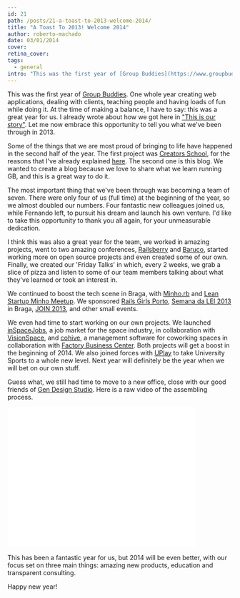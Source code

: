 ```yaml
---
id: 21
path: /posts/21-a-toast-to-2013-welcome-2014/
title: "A Toast To 2013! Welcome 2014"
author: roberto-machado
date: 03/01/2014
cover: 
retina_cover: 
tags:
  - general
intro: "This was the first year of [Group Buddies](https://www.groupbuddies.com/). One whole year creating web applications, dealing with clients, teaching people and having loads of fun while doing it. At the time of making a balance, I have to say: this was a great year for us. I already wrote about how we got here in [\"This is our story\"](https://blog.groupbuddies.com/posts/8-this-is-our-story). Let me now embrace this opportunity to tell you what we've been through in 2013."
---
```


This was the first year of [Group Buddies](https://www.groupbuddies.com/). One whole year creating web applications, dealing with clients, teaching people and having loads of fun while doing it. At the time of making a balance, I have to say: this was a great year for us. I already wrote about how we got here in ["This is our story"](https://blog.groupbuddies.com/posts/8-this-is-our-story). Let me now embrace this opportunity to tell you what we've been through in 2013.

Some of the things that we are most proud of bringing to life have happened in the second half of the year. The first project was [Creators School](https://cs.groupbuddies.com/), for the reasons that I've already explained [here](https://blog.groupbuddies.com/posts/13-when-an-experiment-blows-your-mind). The second one is this blog. We wanted to create a blog because we love to share what we learn running GB, and this is a great way to do it.

The most important thing that we've been through was becoming a team of seven. There were only four of us (full time) at the beginning of the year, so we almost doubled our numbers. Four fantastic new colleagues joined us, while Fernando left, to pursuit his dream and launch his own venture. I'd like to take this opportunity to thank you all again, for your unmeasurable dedication. 

I think this was also a great year for the team, we worked in amazing projects, went to two amazing conferences, [Railsberry](https://www.railsberry.com/) and [Baruco](https://www.baruco.org/), started working more on open source projects and even created some of our own. Finally, we created our 'Friday Talks' in which, every 2 weeks, we grab a slice of pizza and listen to some of our team members talking about what they've learned or took an interest in.

We continued to boost the tech scene in Braga, with [Minho.rb](https://www.meetup.com/Minho-rb/) and [Lean Startup Minho Meetup](https://www.meetup.com/LeanStartupMinho/). We sponsored [Rails Girls Porto](https://railsgirls.com/porto), [Semana da LEI 2013](https://www.cesium.di.uminho.pt/2013/02/28/semana-da-lei-2013-d) in Braga, [JOIN 2013](https://www.eng.uminho.pt/ModuleLeft.aspx?mdl=~/Modules/UMEventos/EventoView.ascx&ItemID=7302&Mid=477&lang=pt-PT&pageid=427&tabid=11), and other small events.

We even had time to start working on our own projects. We launched [inSpaceJobs](https://inspacejobs.com/), a job market for the space industry, in collaboration with [VisionSpace](https://www.visionspace.com/), and [cohive](https://www.cohive.me/), a management software for coworking spaces in collaboration with [Factory Business Center](https://www.factoryworkstyle.com/). Both projects will get a boost in the beginning of 2014. We also joined forces with [UPlay](https://uplaypro.com/) to take University Sports to a whole new level. Next year will definitely be the year when we will bet on our own stuff.

Guess what, we still had time to move to a new office, close with our good friends of [Gen Design Studio](https://gen.pt/). Here is a raw video of the assembling process.

<iframe width="420" height="315" src="//www.youtube.com/embed/9860kH8ZggE" frameborder="0" allowfullscreen></iframe>

This has been a fantastic year for us, but 2014 will be even better, with our focus set on three main things: amazing new products, education and transparent consulting.  

Happy new year!
